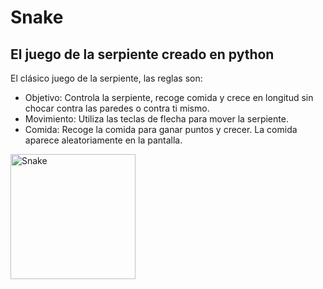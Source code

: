 # Snake

## El juego de la serpiente creado en python

El clásico juego de la serpiente, las reglas son:

 - Objetivo: Controla la serpiente, recoge comida y crece en longitud sin chocar contra las paredes o contra ti mismo.
 - Movimiento: Utiliza las teclas de flecha para mover la serpiente.
 - Comida: Recoge la comida para ganar puntos y crecer. La comida aparece aleatoriamente en la pantalla.

<img src="https://raw.githubusercontent.com/Tarikul-Islam-Anik/Animated-Fluent-Emojis/master/Emojis/Animals/Snake.png" alt="Snake" width="200" height="200" />
